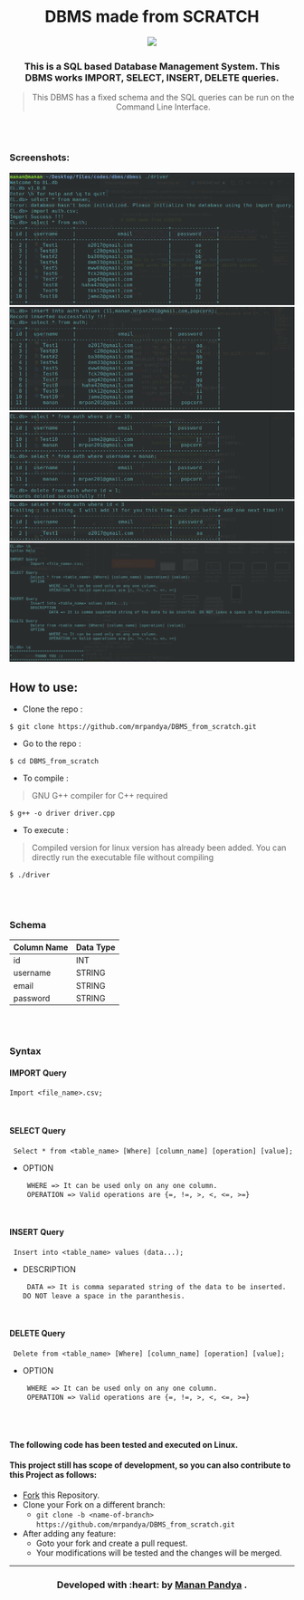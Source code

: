 <div align="center">

# DBMS made from SCRATCH
 
 [![](https://img.shields.io/badge/Made_with-C++-blue?style=for-the-badge&logo=c++)](https://cplusplus.com/ "C++")

### This is a **SQL based Database Management System**. This DBMS works IMPORT, SELECT, INSERT, DELETE queries.
> This DBMS has a fixed schema and the SQL queries can be run on the Command Line Interface.

</div>
<br><br>

### Screenshots:
![ss1](screenshots/ss1.png)
![ss2](screenshots/ss2.png)
![ss3](screenshots/ss3.png)
![ss4](screenshots/ss4.png)
![ss5](screenshots/ss5.png)


## How to use:
- Clone the repo :
```
$ git clone https://github.com/mrpandya/DBMS_from_scratch.git
```
- Go to the repo :
```
$ cd DBMS_from_scratch
```
- To compile :

> GNU G++ compiler for C++ required
```
$ g++ -o driver driver.cpp
```
- To execute :
> Compiled version for linux version has already been added. You can directly run the executable file without compiling
```
$ ./driver
```
<br><br>

### Schema

|Column Name| Data Type|
|-----------|----------|
| id        | INT      |
| username  | STRING   |
| email     | STRING   |
| password  | STRING   |

<br><br>

### Syntax

#### IMPORT Query

	Import <file_name>.csv;
<br>

#### SELECT Query
	 Select * from <table_name> [Where] [column_name] [operation] [value];
  
	 
  - OPTION
  
		 WHERE => It can be used only on any one column.
		 OPERATION => Valid operations are {=, !=, >, <, <=, >=}
<br>

#### INSERT Query
	 Insert into <table_name> values (data...);
  
  
  - DESCRIPTION
  
		 DATA => It is comma separated string of the data to be inserted. DO NOT leave a space in the paranthesis.

<br>

#### DELETE Query
	 Delete from <table_name> [Where] [column_name] [operation] [value];
  
  
  - OPTION
 
		 WHERE => It can be used only on any one column.
		 OPERATION => Valid operations are {=, !=, >, <, <=, >=}
		 
<br><br>

#### The following code has been tested and executed on Linux.

 #### This project still has scope of development, so you can also contribute to this Project as follows:
* [Fork](https://github.com/mrpandya/DBMS_from_scratch) this Repository.
* Clone your Fork on a different branch:
	* `git clone -b <name-of-branch> https://github.com/mrpandya/DBMS_from_scratch.git`
* After adding any feature:
	* Goto your fork and create a pull request.
	* Your modifications will be  tested and the changes will be merged.

---
<h3 align="center"><b>Developed with :heart: by <a href="https://github.com/mrpandya">Manan Pandya</a> .</b></h1>


 
